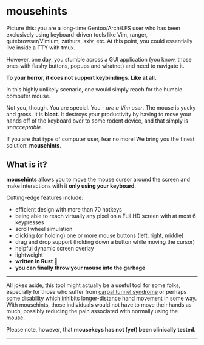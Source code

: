 # mousehints

Picture this: you are a long-time Gentoo/Arch/LFS user who has been exclusively using keyboard-driven tools like Vim, ranger, qutebrowser/Vimium, zathura, sxiv, etc. At this point, you could essentially live inside a TTY with tmux.

However, one day, you stumble across a GUI application (you know, those ones with flashy buttons, popups and whatnot) and need to navigate it.

**To your horror, it does not support keybindings. Like at all.**

In this highly unlikely scenario, one would simply reach for the humble computer mouse.

Not you, though. You are special. You - *are a Vim user*. The mouse is yucky and gross. It is **bloat**. It destroys your productivity by having to move your hands off of the keyboard over to some rodent device, and that simply is *unacceptable*.

If you are that type of computer user, fear no more! We bring you the finest solution: **mousehints**.

## What is it?

**mousehints** allows you to move the mouse cursor around the screen and make interactions with it **only using your keyboard**.

Cutting-edge features include:
- efficient design with more than 70 hotkeys
- being able to reach virtually any pixel on a Full HD screen with at most 6 keypresses
- scroll wheel simulation
- clicking (or holding) one or more mouse buttons (left, right, middle)
- drag and drop support (holding down a button while moving the cursor)
- helpful dynamic screen overlay
- lightweight
- **written in Rust 🦀**
- **you can finally throw your mouse into the garbage**

<hr>

All jokes aside, this tool might actually be a useful tool for some folks, especially for those who suffer from [carpal tunnel syndrome](https://en.wikipedia.org/wiki/Carpal_tunnel_syndrome) or perhaps some disability which inhibits longer-distance hand movement in some way. With mousehints, those individuals would not have to move their hands as much, possibly reducing the pain associated with normally using the mouse.

Please note, however, that **mousekeys has not (yet) been clinically tested**.

<hr>

